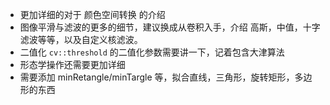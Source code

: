 + 更加详细的对于 颜色空间转换 的介绍
+ 图像平滑与滤波的更多的细节，建议换成从卷积入手，介绍 高斯，中值，十字滤波等等，以及自定义核滤波。
+ 二值化 `cv::threshold` 的二值化参数需要讲一下，记着包含大津算法
+ 形态学操作还需要更加详细
+ 需要添加 minRetangle/minTargle 等，拟合直线，三角形，旋转矩形，多边形的东西